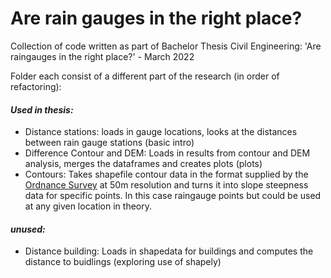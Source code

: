 # Are rain gauges in the right place?
Collection of code written as part of Bachelor Thesis Civil Engineering:  'Are raingauges in the right place?' - March 2022

Folder each consist of a different part of the research (in order of refactoring):


#### _Used in thesis:_
- Distance stations: loads in gauge locations, looks at the distances between rain gauge stations (basic intro)
- Difference Contour and DEM: Loads in results from contour and DEM analysis, merges the dataframes and creates plots (plots)
- Contours: Takes shapefile contour data in the format supplied by the  [Ordnance Survey](https://osdatahub.os.uk/) at 50m resolution and turns it into slope steepness data for specific points. In this case raingauge points but could be used at any given location in theory. 


#### _unused:_
- Distance building: Loads in shapedata for buildings and computes the distance to buidlings (exploring use of shapely)

